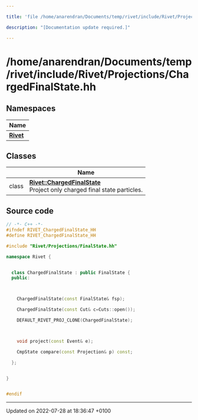 ```yaml
---

title: 'file /home/anarendran/Documents/temp/rivet/include/Rivet/Projections/ChargedFinalState.hh'

description: "[Documentation update required.]"

---
```


# /home/anarendran/Documents/temp/rivet/include/Rivet/Projections/ChargedFinalState.hh



## Namespaces

| Name           |
| -------------- |
| **[Rivet](/documentation/code/namespaces/namespacerivet/)**  |

## Classes

|                | Name           |
| -------------- | -------------- |
| class | **[Rivet::ChargedFinalState](/documentation/code/classes/classrivet_1_1chargedfinalstate/)** <br>Project only charged final state particles.  |




## Source code

```cpp
// -*- C++ -*-
#ifndef RIVET_ChargedFinalState_HH
#define RIVET_ChargedFinalState_HH

#include "Rivet/Projections/FinalState.hh"

namespace Rivet {


  class ChargedFinalState : public FinalState {
  public:



    ChargedFinalState(const FinalState& fsp);

    ChargedFinalState(const Cut& c=Cuts::open());

    DEFAULT_RIVET_PROJ_CLONE(ChargedFinalState);



    void project(const Event& e);

    CmpState compare(const Projection& p) const;

  };


}


#endif
```


-------------------------------

Updated on 2022-07-28 at 18:36:47 +0100
